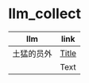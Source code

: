 # llm_collect


| llm      | link |
| ----------- | ----------- |
|  土猛的员外     | [Title](https://luxiangdong.com/archives/)       |
|    | Text        |


